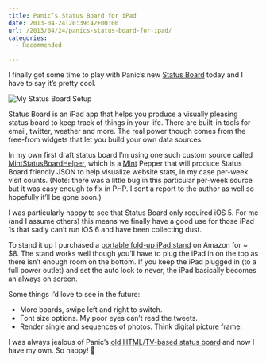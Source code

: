 ```yaml
---
title: Panic’s Status Board for iPad
date: 2013-04-24T20:39:42+00:00
url: /2013/04/24/panics-status-board-for-ipad/
categories:
  - Recommended

---
```

I finally got some time to play with Panic&#8217;s new [Status Board][1] today and I have to say it&#8217;s pretty cool.

![My Status Board Setup][2]

Status Board is an iPad app that helps you produce a visually pleasing status board to keep track of things in your life. There are built-in tools for email, twitter, weather and more. The real power though comes from the free-from widgets that let you build your own data sources.

In my own first draft status board I&#8217;m using one such custom source called [MintStatusBoardHelper][3], which is a [Mint][4] Pepper that will produce Status Board friendly JSON to help visualize website stats, in my case per-week visit counts. (Note: there was a little bug in this particular per-week source but it was easy enough to fix in PHP. I sent a report to the author as well so hopefully it&#8217;ll be gone soon.)

I was particularly happy to see that Status Board only required iOS 5. For me (and I assume others) this means we finally have a good use for those iPad 1s that sadly can&#8217;t run iOS 6 and have been collecting dust.

To stand it up I purchased a [portable fold-up iPad stand][5] on Amazon for ~ $8. The stand works well though you&#8217;ll have to plug the iPad in on the top as there isn&#8217;t enough room on the bottom. If you keep the iPad plugged in (to a full power outlet) and set the auto lock to never, the iPad basically becomes an always on screen.

Some things I&#8217;d love to see in the future:

  * More boards, swipe left and right to switch.
  * Font size options. My poor eyes can&#8217;t read the tweets.
  * Render single and sequences of photos. Think digital picture frame.

I was always jealous of Panic&#8217;s [old HTML/TV-based status board][6] and now I have my own. So happy! 🙂

 [1]: http://panic.com/statusboard/
 [2]: http://mikezornek.com/media/images/first_status_board_setup.jpg "My Status Board Setup"
 [3]: https://github.com/maximevalette/MintStatusBoardHelper
 [4]: http://www.haveamint.com/
 [5]: http://www.amazon.com/gp/product/B000CKVOOY/ref=as_li_ss_tl?ie=UTF8&camp=1789&creative=390957&creativeASIN=B000CKVOOY&linkCode=as2&tag=mikezornekcom-20
 [6]: http://www.panic.com/blog/2010/03/the-panic-status-board/